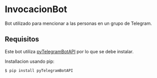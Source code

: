 # InvocacionBot
 Bot utilizado para mencionar a las personas en un grupo de Telegram.
## Requisitos
Este bot utiliza [pyTelegramBotAPI](https://github.com/eternnoir/pyTelegramBotAPI) por lo que se debe instalar.

Installacion usando pip:
```
$ pip install pyTelegramBotAPI
```